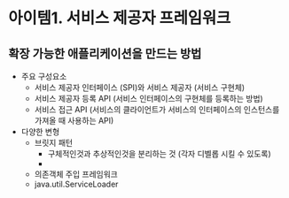 # 아이템1. 서비스 제공자 프레임워크
## 확장 가능한 애플리케이션을 만드는 방법 

- 주요 구성요소
  - 서비스 제공자 인터페이스 (SPI)와 서비스 제공자 (서비스 구현체)
  - 서비스 제공자 등록 API (서비스 인터페이스의 구현체를 등록하는 방법)
  - 서비스 접근 API (서비스의 클라이언트가 서비스의 인터페이스의 인스턴스를 가져올 때 사용하는 API)
- 다양한 변형
  - 브릿지 패턴
    - 구체적인것과 추상적인것을 분리하는 것 (각자 디벨롭 시킬 수 있도록)
    - 
  - 의존객체 주입 프레임워크
  - java.util.ServiceLoader